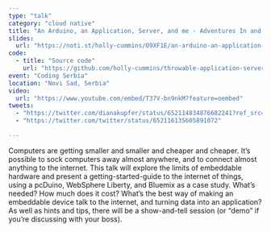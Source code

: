```yaml
---
type: "talk"
category: "cloud native"
title: "An Arduino, an Application, Server, and me - Adventures In and Out of the Cloud by Holly Cummins"
slides:
  url: "https://noti.st/holly-cummins/O9XF1E/an-arduino-an-application-server-and-me-adventures-in-and-out-of-the-cloud-by-holly-cummins"
code:
  - title: "Source code"
    url: "https://github.com/holly-cummins/throwable-application-server"
event: "Coding Serbia"
location: "Novi Sad, Serbia"
video:
  url: "https://www.youtube.com/embed/T37V-bn9nkM?feature=oembed"
tweets:
  - "https://twitter.com/dianakupfer/status/652114834876682241?ref_src=twsrc%5Etfw"
  - "https://twitter.com/twitter/status/652116135605891072"

---
```

Computers are getting smaller and smaller and cheaper and cheaper. It’s possible to sock computers away almost anywhere, and to connect almost anything to the internet. This talk will explore the limits of embeddable hardware and present a getting-started-guide to the internet of things, using a pcDuino, WebSphere Liberty, and Bluemix as a case study. What’s needed? How much does it cost? What’s the best way of making an embeddable device talk to the internet, and turning data into an application?
As well as hints and tips, there will be a show-and-tell session (or “demo” if you’re discussing with your boss).